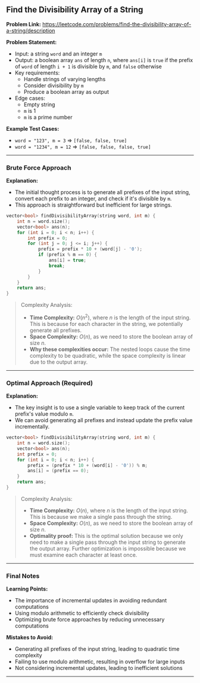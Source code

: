 ## Find the Divisibility Array of a String

**Problem Link:** https://leetcode.com/problems/find-the-divisibility-array-of-a-string/description

**Problem Statement:**
- Input: a string `word` and an integer `m`
- Output: a boolean array `ans` of length `n`, where `ans[i]` is `true` if the prefix of `word` of length `i + 1` is divisible by `m`, and `false` otherwise
- Key requirements:
  - Handle strings of varying lengths
  - Consider divisibility by `m`
  - Produce a boolean array as output
- Edge cases:
  - Empty string
  - `m` is 1
  - `m` is a prime number

**Example Test Cases:**
- `word = "123", m = 3` => `[false, false, true]`
- `word = "1234", m = 12` => `[false, false, false, true]`

---

### Brute Force Approach

**Explanation:**
- The initial thought process is to generate all prefixes of the input string, convert each prefix to an integer, and check if it's divisible by `m`.
- This approach is straightforward but inefficient for large strings.

```cpp
vector<bool> findDivisibilityArray(string word, int m) {
    int n = word.size();
    vector<bool> ans(n);
    for (int i = 0; i < n; i++) {
        int prefix = 0;
        for (int j = 0; j <= i; j++) {
            prefix = prefix * 10 + (word[j] - '0');
            if (prefix % m == 0) {
                ans[i] = true;
                break;
            }
        }
    }
    return ans;
}
```

> Complexity Analysis:
> - **Time Complexity:** $O(n^2)$, where $n$ is the length of the input string. This is because for each character in the string, we potentially generate all prefixes.
> - **Space Complexity:** $O(n)$, as we need to store the boolean array of size $n$.
> - **Why these complexities occur:** The nested loops cause the time complexity to be quadratic, while the space complexity is linear due to the output array.

---

### Optimal Approach (Required)

**Explanation:**
- The key insight is to use a single variable to keep track of the current prefix's value modulo `m`.
- We can avoid generating all prefixes and instead update the prefix value incrementally.

```cpp
vector<bool> findDivisibilityArray(string word, int m) {
    int n = word.size();
    vector<bool> ans(n);
    int prefix = 0;
    for (int i = 0; i < n; i++) {
        prefix = (prefix * 10 + (word[i] - '0')) % m;
        ans[i] = (prefix == 0);
    }
    return ans;
}
```

> Complexity Analysis:
> - **Time Complexity:** $O(n)$, where $n$ is the length of the input string. This is because we make a single pass through the string.
> - **Space Complexity:** $O(n)$, as we need to store the boolean array of size $n$.
> - **Optimality proof:** This is the optimal solution because we only need to make a single pass through the input string to generate the output array. Further optimization is impossible because we must examine each character at least once.

---

### Final Notes

**Learning Points:**
- The importance of incremental updates in avoiding redundant computations
- Using modulo arithmetic to efficiently check divisibility
- Optimizing brute force approaches by reducing unnecessary computations

**Mistakes to Avoid:**
- Generating all prefixes of the input string, leading to quadratic time complexity
- Failing to use modulo arithmetic, resulting in overflow for large inputs
- Not considering incremental updates, leading to inefficient solutions

---